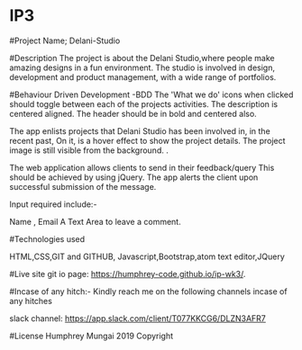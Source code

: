 # IP3
#Project Name;
Delani-Studio


#Description
The project is about the Delani Studio,where people make amazing designs in a fun environment.
The studio is involved in design, development and product management, with a wide range of portfolios.


#Behaviour Driven Development -BDD
The 'What we do' icons when clicked should toggle between each of the projects activities. The description is centered aligned. The header should be in bold and centered also.   

The app enlists projects that Delani Studio has been involved in, in the recent past, On it, is a hover effect to show the project details. The project image is still visible from the background. .

The web application allows clients to send in their feedback/query This should be achieved by using jQuery.
The app alerts the client upon successful submission of the message.

Input required include:-

Name ,
Email
A Text Area to leave a comment.

#Technologies used

HTML,CSS,GIT and GITHUB, Javascript,Bootstrap,atom text editor,JQuery

#Live site
git io page:   https://humphrey-code.github.io/ip-wk3/.

#Incase of any hitch:-
Kindly reach me on the following channels incase of any hitches

slack channel: https://app.slack.com/client/T077KKCG6/DLZN3AFR7

#License
Humphrey Mungai 2019 Copyright
